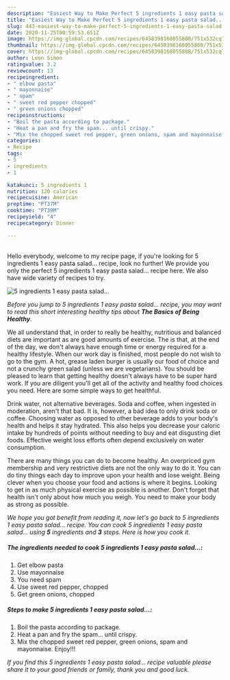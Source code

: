 ```yaml
---
description: "Easiest Way to Make Perfect 5 ingredients 1 easy pasta salad..."
title: "Easiest Way to Make Perfect 5 ingredients 1 easy pasta salad..."
slug: 443-easiest-way-to-make-perfect-5-ingredients-1-easy-pasta-salad
date: 2020-11-25T00:59:53.651Z
image: https://img-global.cpcdn.com/recipes/6458398168055808/751x532cq70/5-ingredients-1-easy-pasta-salad-recipe-main-photo.jpg
thumbnail: https://img-global.cpcdn.com/recipes/6458398168055808/751x532cq70/5-ingredients-1-easy-pasta-salad-recipe-main-photo.jpg
cover: https://img-global.cpcdn.com/recipes/6458398168055808/751x532cq70/5-ingredients-1-easy-pasta-salad-recipe-main-photo.jpg
author: Leon Simon
ratingvalue: 3.2
reviewcount: 13
recipeingredient:
- " elbow pasta"
- " mayonnaise"
- " spam"
- " sweet red pepper chopped"
- " green onions chopped"
recipeinstructions:
- "Boil the pasta according to package."
- "Heat a pan and fry the spam... until crispy."
- "Mix the chopped sweet red pepper, green onions, spam and mayonnaise. Enjoy!!!"
categories:
- Recipe
tags:
- 5
- ingredients
- 1

katakunci: 5 ingredients 1 
nutrition: 120 calories
recipecuisine: American
preptime: "PT37M"
cooktime: "PT39M"
recipeyield: "4"
recipecategory: Dinner

---
```

<br>
Hello everybody, welcome to my recipe page, if you're looking for 5 ingredients 1 easy pasta salad... recipe, look no further! We provide you only the perfect 5 ingredients 1 easy pasta salad... recipe here. We also have wide variety of recipes to try.
<br>


![5 ingredients 1 easy pasta salad...](https://img-global.cpcdn.com/recipes/6458398168055808/751x532cq70/5-ingredients-1-easy-pasta-salad-recipe-main-photo.jpg)

<i>Before you jump to 5 ingredients 1 easy pasta salad... recipe, you may want to read this short interesting healthy tips about <strong>The Basics of Being Healthy</strong>.</i>

We all understand that, in order to really be healthy, nutritious and balanced diets are important as are good amounts of exercise. The  is that, at the end of the day, we don't always have enough time or energy required for a healthy lifestyle. When our work day is finished, most people do not wish to go to the gym. A hot, grease laden burger is usually our food of choice and not a crunchy green salad (unless we are vegetarians). You should be pleased to learn that getting healthy doesn't always have to be super hard work. If you are diligent you'll get all of the activity and healthy food choices you need. Here are some simple ways to get healthful.

Drink water, not alternative beverages. Soda and coffee, when ingested in moderation, aren't that bad. It is, however, a bad idea to only drink soda or coffee. Choosing water as opposed to other beverage adds to your body's health and helps it stay hydrated. This also helps you decrease your caloric intake by hundreds of points without needing to buy and eat disgusting diet foods. Effective weight loss efforts often depend exclusively on water consumption.

There are many things you can do to become healthy. An overpriced gym membership and very restrictive diets are not the only way to do it. You can do tiny things each day to improve upon your health and lose weight. Being clever when you choose your food and actions is where it begins. Looking to get in as much physical exercise as possible is another. Don't forget that health isn't only about how much you weigh. You need to make your body as strong as possible. 


<i>We hope you got benefit from reading it, now let's go back to 5 ingredients 1 easy pasta salad... recipe. You can cook 5 ingredients 1 easy pasta salad... using <strong>5</strong> ingredients and <strong>3</strong> steps. Here is how you cook it.
</i>

##### The ingredients needed to cook 5 ingredients 1 easy pasta salad...:

1. Get  elbow pasta
1. Use  mayonnaise
1. You need  spam
1. Use  sweet red pepper, chopped
1. Get  green onions, chopped


##### Steps to make 5 ingredients 1 easy pasta salad...:

1. Boil the pasta according to package.
1. Heat a pan and fry the spam... until crispy.
1. Mix the chopped sweet red pepper, green onions, spam and mayonnaise. Enjoy!!!


<i>If you find this 5 ingredients 1 easy pasta salad... recipe valuable please share it to your good friends or family, thank you and good luck.</i>
